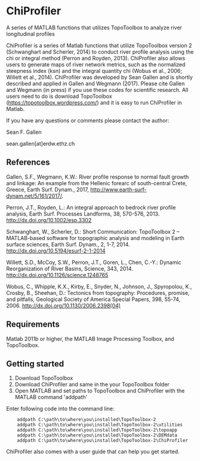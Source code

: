 # ChiProfiler

A series of MATLAB functions that utilizes TopoToolbox to analyze river longitudinal profiles

ChiProfiler is a series of Matlab functions that utilize TopoToolbox version 2 (Schwanghart and Scherler, 2014) to conduct river profile analysis using the chi or integral method (Perron and Royden, 2013). ChiProfiler also allows users to generate maps of river network metrics, such as the normalized steepness index (ksn) and the integral quantity chi (Wobus et al., 2006; Willett et al., 2014). ChiProfiler was developed by Sean Gallen and is shortly described and applied in Gallen and Wegmann (2017). Please cite Gallen and Wegmann (in press) if you use these codes for scientific research. All users need to do is download TopoToolbox (https://topotoolbox.wordpress.com/) and it is easy to run ChiProfiler in Matlab.

If you have any questions or comments please contact the author:

Sean F. Gallen

sean.gallen[at]erdw.ethz.ch

## References

Gallen, S.F., Wegmann, K.W.: River profile response to normal fault growth and linkage: An example from the Hellenic forearc of south-central Crete, Greece, Earth Surf. Dynam., 2017, http://www.earth-surf-dynam.net/5/161/2017/.

Perron, J.T., Royden, L.: An integral approach to bedrock river profile analysis, Earth Surf. Processes Landforms, 38, 570-576, 2013. http://dx.doi.org/10.1002/esp.3302

Schwanghart, W., Scherler, D.: Short Communication: TopoToolbox 2 – MATLAB-based software for topographic analysis and modeling in Earth surface sciences, Earth Surf. Dynam., 2, 1-7, 2014. http://dx.doi.org/10.5194/esurf-2-1-2014

Willett, S.D., McCoy, S.W., Perron, J.T., Goren, L., Chen, C.-Y.: Dynamic Reorganization of River Basins, Science, 343, 2014. http://dx.doi.org/10.1126/science.1248765

Wobus, C., Whipple, K.X., Kirby, E., Snyder, N., Johnson, J., Spyropolou, K., Crosby, B., Sheehan, D.: Tectonics from topography: Procedures, promise, and pitfalls, Geological Society of America Special Papers, 398, 55-74, 2006. http://dx.doi.org/10.1130/2006.2398(04)


## Requirements

Matlab 2011b or higher, the MATLAB Image Processing Toolbox, and TopoToolbox.

## Getting started

1) Download TopoToolbox
2) Download ChiProfiler and same in the your TopoToolbox folder
3) Open MATLAB and set paths to TopoToolbox and ChiProfiler with the MATLAB command 'addpath'

Enter following code into the command line:

        addpath C:\path\to\where\you\installed\TopoToolbox-2
        addpath C:\path\to\where\you\installed\TopoToolbox-2\utilities
        addpath C:\path\to\where\you\installed\TopoToolbox-2\topoapp
        addpath C:\path\to\where\you\installed\TopoToolbox-2\DEMdata
        addpath C:\path\to\where\you\installed\TopoToolbox-2\ChiProfiler
        
ChiProfiler also comes with a user guide that can help you get started.
